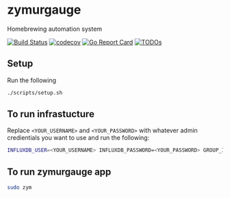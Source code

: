 # zymurgauge

Homebrewing automation system

[![Build Status](https://github.com/benjaminbartels/zymurgauge/workflows/Build/badge.svg)](https://github.com/benjaminbartels/zymurgauge/actions?query=workflow%3ABuild)
[![codecov](https://codecov.io/gh/benjaminbartels/zymurgauge/branch/master/graph/badge.svg)](https://codecov.io/gh/benjaminbartels/zymurgauge)
[![Go Report Card](https://goreportcard.com/badge/github.com/benjaminbartels/zymurgauge)](https://goreportcard.com/report/github.com/benjaminbartels/zymurgauge)
[![TODOs](https://badgen.net/https/api.tickgit.com/badgen/github.com/benjaminbartels/zymurgauge)](https://www.tickgit.com/browse?repo=github.com/benjaminbartels/zymurgauge)

## Setup

Run the following

```sh
./scripts/setup.sh
```

## To run infrastucture

Replace `<YOUR_USERNAME>` and `<YOUR_PASSWORD>` with whatever admin credientials you want to use and run the following:

```sh
INFLUXDB_USER=<YOUR_USERNAME> INFLUXDB_PASSWORD=<YOUR_PASSWORD> GROUP_ID=$(stat -c '%g' /var/run/docker.sock) docker-compose -f deployments/docker-compose.yml -p zymurgauge up
```

## To run zymurgauge app

```sh
sudo zym
```
